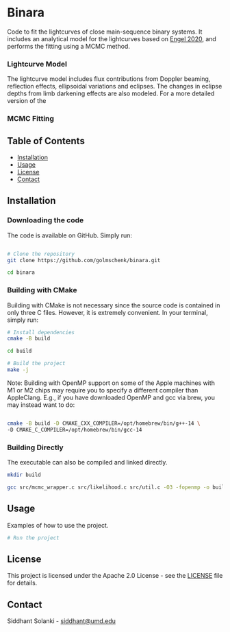 # Binara

Code to fit the lightcurves of close main-sequence binary systems. It includes an analytical model for the lightcurves based on [Engel 2020](https://academic.oup.com/mnras/article/497/4/4884/5881975), and performs the fitting using a MCMC method.

### Lightcurve Model
The lightcurve model includes flux contributions from Doppler beaming, reflection effects, ellipsoidal variations and eclipses. The changes in eclipse depths from limb darkening effects are also modeled. For a more detailed version of the 

### MCMC Fitting


## Table of Contents

- [Installation](#installation)
- [Usage](#usage)
- [License](#license)
- [Contact](#contact)

## Installation

### Downloading the code
The code is available on GitHub. Simply run:

```sh

# Clone the repository
git clone https://github.com/golmschenk/binara.git

cd binara
```

### Building with CMake
Building with CMake is not necessary since the source code is contained in only three C files. However, it is extremely convenient. In your terminal, simply run:

```sh
# Install dependencies
cmake -B build

cd build

# Build the project
make -j
```

Note: Building with OpenMP support on some of the Apple machines with M1 or M2 chips may require you to specify a different compiler than AppleClang. E.g., if you have downloaded OpenMP and gcc via brew, you may instead want to do:

```sh

cmake -B build -D CMAKE_CXX_COMPILER=/opt/homebrew/bin/g++-14 \
-D CMAKE_C_COMPILER=/opt/homebrew/bin/gcc-14
```

### Building Directly
The executable can also be compiled and linked directly. 

```sh
mkdir build

gcc src/mcmc_wrapper.c src/likelihood.c src/util.c -O3 -fopenmp -o build/binara
```

## Usage

Examples of how to use the project.

```sh
# Run the project

```

## License

This project is licensed under the Apache 2.0 License - see the [LICENSE](LICENSE) file for details.

## Contact

Siddhant Solanki - [siddhant@umd.edu](mailto:siddhant@umd.edu)